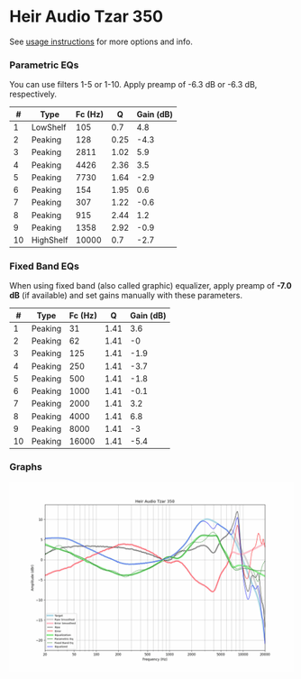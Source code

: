 # Heir Audio Tzar 350
See [usage instructions](https://github.com/jaakkopasanen/AutoEq#usage) for more options and info.

### Parametric EQs
You can use filters 1-5 or 1-10. Apply preamp of -6.3 dB or -6.3 dB, respectively.

|   # | Type      |   Fc (Hz) |    Q |   Gain (dB) |
|-----|-----------|-----------|------|-------------|
|   1 | LowShelf  |       105 | 0.7  |         4.8 |
|   2 | Peaking   |       128 | 0.25 |        -4.3 |
|   3 | Peaking   |      2811 | 1.02 |         5.9 |
|   4 | Peaking   |      4426 | 2.36 |         3.5 |
|   5 | Peaking   |      7730 | 1.64 |        -2.9 |
|   6 | Peaking   |       154 | 1.95 |         0.6 |
|   7 | Peaking   |       307 | 1.22 |        -0.6 |
|   8 | Peaking   |       915 | 2.44 |         1.2 |
|   9 | Peaking   |      1358 | 2.92 |        -0.9 |
|  10 | HighShelf |     10000 | 0.7  |        -2.7 |

### Fixed Band EQs
When using fixed band (also called graphic) equalizer, apply preamp of **-7.0 dB** (if available) and set gains manually with these parameters.

|   # | Type    |   Fc (Hz) |    Q |   Gain (dB) |
|-----|---------|-----------|------|-------------|
|   1 | Peaking |        31 | 1.41 |         3.6 |
|   2 | Peaking |        62 | 1.41 |        -0   |
|   3 | Peaking |       125 | 1.41 |        -1.9 |
|   4 | Peaking |       250 | 1.41 |        -3.7 |
|   5 | Peaking |       500 | 1.41 |        -1.8 |
|   6 | Peaking |      1000 | 1.41 |        -0.1 |
|   7 | Peaking |      2000 | 1.41 |         3.2 |
|   8 | Peaking |      4000 | 1.41 |         6.8 |
|   9 | Peaking |      8000 | 1.41 |        -3   |
|  10 | Peaking |     16000 | 1.41 |        -5.4 |

### Graphs
![](./Heir%20Audio%20Tzar%20350.png)
